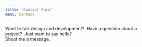 ```yaml
---
title: 'Contact Form'
menu: Contact
---
```


Want to talk design and development?&nbsp;&nbsp;Have a question about a project?&nbsp;&nbsp;Just want to say hello? <br />Shoot me a message.